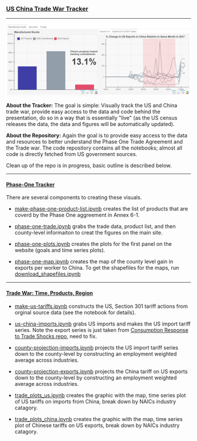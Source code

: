 ### [US China Trade War Tracker](https://www.tradewartracker.com/)

---
![](docs/web_banner.png)

**About the Tracker:** ​The goal is simple: Visually track the US and China trade war, provide easy access to the data and code behind the presentation, do so in a way that is essentially "live" (as the US census releases the data, the data and figures will be automatically updated).

**About the Repository:** Again the goal is to provide easy access to the data and resources to better understand the Phase One Trade Agreement and the Trade war. The code repository contains all the notebooks; almost all code is directly fetched from US government sources.

Clean up of the repo is in progress, basic outline is described below.

---
#### [Phase-One Tracker](https://www.tradewartracker.com/)

There are several components to creating these visuals.

  - [make-phase-one-product-list.ipynb](make-phase-one-product-list.ipynb) creates the list of products that are coverd by the Phase One aggreement in Annex 6-1.

  - [phase-one-trade.ipynb](phase-one-trade.ipynb) grabs the trade data, product list, and then county-level informaiton to creat the figures on the main site.

  - [phase-one-plots.ipynb](phase-one-plots.ipynb) creates the plots for the first panel on the website (goals and time series plots).

  - [phase-one-map.ipynb](phase-one-map.ipynb) creates the map of the county level gain in exports per worker to China. To get the shapefiles for the maps, run [download_shapefiles.ipynb](download_shapefiles.ipynb)

---

#### [Trade War: Time, Products, Region](https://www.tradewartracker.com/the-us-china-trade-war.html)

  - [make-us-tariffs.ipynb](make-us-tariffs.ipynb) constructs the US, Section 301 tariff actions from orginal source data (see the notebook for details).

  - [us-china-imports.ipynb](us-china-imports.ipynb) grabs US imports and makes the US import tariff series. Note the export series is just taken from [Consumption Response to Trade Shocks repo](https://github.com/mwaugh0328/consumption_and_tradewar), need to fix.

  - [county-projection-imports.ipynb](county-projection-imports.ipynb) projects the US import tariff series down to the county-level by constructing an employment weighted average across industries.

  - [county-projection-exports.ipynb](county-projection-exports.ipynb) projects the China tariff on US exports down to the county-level by constructing an employment weighted average across industries.

  - [trade_plots_us.ipynb](trade_plots_us.ipynb) creates the graphic with the map, time series plot of US tariffs on imports from China, break down by NAICs industry catagory.

  - [trade_plots_china.ipynb](trade_plots_china.ipynb) creates the graphic with the map, time series plot of Chinese tariffs on US exports, break down by NAICs industry catagory.
